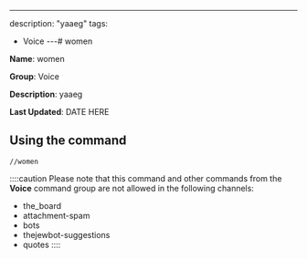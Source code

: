 ---
description: "yaaeg"
tags:
  - Voice
---# women

**Name**: women

**Group**: Voice

**Description**: yaaeg

**Last Updated**: DATE HERE

## Using the command

    //women

::::caution Please note that this command and other commands from the **Voice** command group are not allowed in the following channels:
- the_board
- attachment-spam
- bots
- thejewbot-suggestions
- quotes
::::